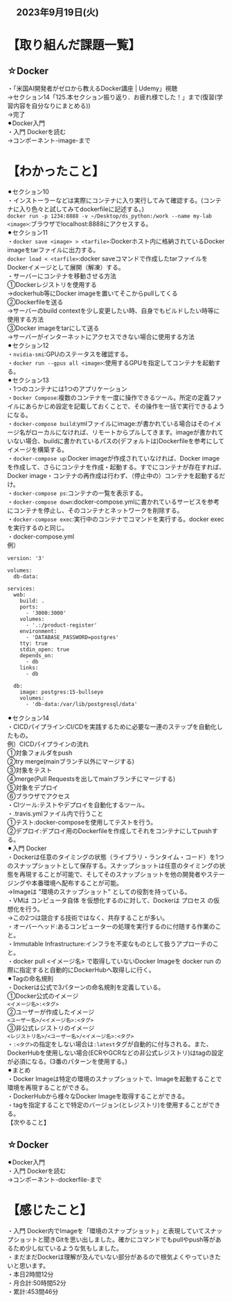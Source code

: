 ## 　2023年9月19日(火)
# 【取り組んだ課題一覧】
## ☆Docker
・「米国AI開発者がゼロから教えるDocker講座 | Udemy」視聴<br>
→セクション14「125.本セクション振り返り．お疲れ様でした！」まで(復習(学習内容を自分なりにまとめる))<br>
→完了<br>
⚫︎Docker入門<br>
・入門 Dockerを読む<br>
→コンポーネント-image-まで<br>
# 【わかったこと】
⚫︎セクション10<br>
・インストーラーなどは実際にコンテナに入り実行してみて確認する。(コンテナに入り色々と試してみてdockerfileに記述する。)<br>
`docker run -p 1234:8888 -v ~/Desktop/ds_python:/work --name my-lab <image>`:ブラウザでlocalhost:8888にアクセスする。<br>
⚫︎セクション11<br>
・`docker save <image> > <tarfile>`:Dockerホスト内に格納されているDocker imageをtarファイルに出力する。<br>
`docker load < <tarfile>`:docker saveコマンドで作成したtarファイルをDockerイメージとして展開（解凍）する。<br>
・サーバーにコンテナを移動させる方法<br>
①Dockerレジストリを使用する<br>
→dockerhub等にDocker imageを置いてそこからpullしてくる<br>
②Dockerfileを送る<br>
→サーバーのbuild contextを少し変更したい時、自身でもビルドしたい時等に使用する方法<br>
③Docker imageをtarにして送る<br>
→サーバーがインターネットにアクセスできない場合に使用する方法<br>
⚫︎セクション12<br>
・`nvidia-smi`:GPUのステータスを確認する。<br>
・`docker run --gpus all <image>`:使用するGPUを指定してコンテナを起動する。<br>
⚫︎セクション13<br>
・1つのコンテナには1つのアプリケーション<br>
・`Docker Compose`:複数のコンテナを一度に操作できるツール。所定の定義ファイルにあらかじめ設定を記載しておくことで、その操作を一括で実行できるようになる。<br>
・`docker-compose build`:ymlファイルにimage:が書かれている場合はそのイメージ名がローカルになければ、リモートからプルしてきます。imageが書かれていない場合、buildに書かれているパスの(デフォルトは)Dockerfileを参考にしてイメージを構築する。<br>
・`docker-compose up`:Docker imageが作成されていなければ、Docker imageを作成して、さらにコンテナを作成・起動する。すでにコンテナが存在すれば、Docker image・コンテナの再作成は行わず、（停止中の）コンテナを起動するだけ。<br>
・`docker-compose ps`:コンテナの一覧を表示する。<br>
・`docker-compose down`:docker-compose.ymlに書かれているサービスを参考にコンテナを停止し、そのコンテナとネットワークを削除する。<br>
・`docker-compose exec`:実行中のコンテナでコマンドを実行する。docker exec を実行するのと同じ。<br>
・docker-compose.yml<br>
例）<br>
```
version: '3'

volumes:
  db-data:

services:
  web:
    build: .
    ports:
      - '3000:3000'
    volumes:
      - '.:/product-register'
    environment:
      - 'DATABASE_PASSWORD=postgres'
    tty: true
    stdin_open: true
    depends_on:
      - db
    links:
      - db

  db:
    image: postgres:15-bullseye
    volumes:
      - 'db-data:/var/lib/postgresql/data'
```
⚫︎セクション14<br>
・CICDパイプライン:CI/CDを実践するために必要な一連のステップを自動化したもの。<br>
例）CICDパイプラインの流れ<br>
①対象フォルダをpush<br>
②try merge(mainブランチ以外にマージする)<br>
③対象をテスト<br>
④merge(Pull Requestsを出してmainブランチにマージする)<br>
⑤対象をデプロイ<br>
⑥ブラウザでアクセス<br>
・CIツール:テストやデプロイを自動化するツール。<br>
・.travis.ymlファイル内で行うこと<br>
①テスト:docker-composeを使用してテストを行う。<br>
②デプロイ:デプロイ用のDockerfileを作成してそれをコンテナにしてpushする。<br>
⚫︎入門 Docker<br>
・Dockerは任意のタイミングの状態（ライブラリ・ランタイム・コード）を1つのスナップショットとして保存する。スナップショットは任意のタイミングの状態を再現することが可能で、そしてそのスナップショットを他の開発者やステージングや本番環境へ配布することが可能。<br>
→Imageは "環境のスナップショット" としての役割を持っている。<br>
・VMは コンピュータ自体 を仮想化するのに対して、Dockerは プロセス の仮想化を行う。<br>
→この2つは競合する技術ではなく、共存することが多い。<br>
・オーバーヘッド:あるコンピューターの処理を実行するのに付随する作業のこと。<br>
・Immutable Infrastructure:インフラを不変なものとして扱うアプローチのこと。<br>
・docker pull <イメージ名> で取得していないDocker Imageを docker run の際に指定すると自動的にDockerHubへ取得しに行く。<br>
⚫︎Tagの命名規則<br>
・Dockerは公式で3パターンの命名規則を定義している。<br>
①Docker公式のイメージ<br>
`<イメージ名>:<タグ>`<br>
②ユーザーが作成したイメージ<br>
`<ユーザー名>/<イメージ名>:<タグ>`<br>
③非公式レジストリのイメージ<br>
`<レジストリ名>/<ユーザー名>/<イメージ名>:<タグ>`<br>
・`:<タグ>`の指定をしない場合は`:latest`タグが自動的に付与される。また、DockerHubを使用しない場合(ECRやGCRなどの非公式レジストリ)はtagの設定が必須になる。(3番のパターンを使用する。)<br>
⚫︎まとめ<br>
・Docker Imageは特定の環境のスナップショットで、Imageを起動することで環境を再現することができる。<br>
・DockerHubから様々なDocker Imageを取得することができる。<br>
・tagを指定することで特定のバージョン(とレジストリ)を使用することができる。<br>
【次やること】
## ☆Docker
⚫︎Docker入門<br>
・入門 Dockerを読む<br>
→コンポーネント-dockerfile-まで<br>
# 【感じたこと】
・入門 Docker内でImageを「環境のスナップショット」と表現していてスナップショットと聞きGitを思い出しました。確かにコマンドでもpullやpush等があるため少し似ているような気もしました。<br>
・まだまだDockerは理解が及んでいない部分があるので根気よくやっていきたいと思います。<br>
・本日2時間12分<br>
・月合計:50時間52分<br>
・累計:453間46分<br>
